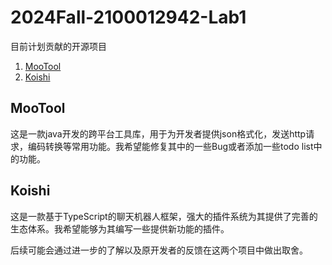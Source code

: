 ﻿# 2024Fall-2100012942-Lab1

目前计划贡献的开源项目

1. [MooTool](https://github.com/rememberber/MooTool)
2. [Koishi](https://github.com/koishijs/koishi)

## MooTool
这是一款java开发的跨平台工具库，用于为开发者提供json格式化，发送http请求，编码转换等常用功能。我希望能修复其中的一些Bug或者添加一些todo list中的功能。


## Koishi
这是一款基于TypeScript的聊天机器人框架，强大的插件系统为其提供了完善的生态体系。我希望能够为其编写一些提供新功能的插件。

后续可能会通过进一步的了解以及原开发者的反馈在这两个项目中做出取舍。
